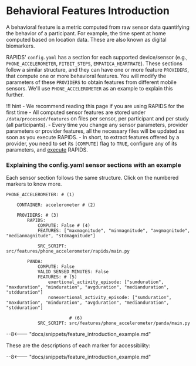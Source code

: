 # Behavioral Features Introduction

A behavioral feature is a metric computed from raw sensor data quantifying the behavior of a participant. For example, the time spent at home computed based on location data. These are also known as digital biomarkers. 

RAPIDS' `config.yaml` has a section for each supported device/sensor (e.g., `PHONE_ACCELEROMETER`, `FITBIT_STEPS`, `EMPATICA_HEARTRATE`). These sections follow a similar structure, and they can have one or more feature `PROVIDERS`, that compute one or more behavioral features.  You will modify the parameters of these `PROVIDERS` to obtain features from different mobile sensors. We'll use `PHONE_ACCELEROMETER` as an example to explain this further.

!!! hint
    - We recommend reading this page if you are using RAPIDS for the first time
    - All computed sensor features are stored under `/data/processed/features` on files per sensor, per participant and per study (all participants).
    - Every time you change any sensor parameters, provider parameters or provider features, all the necessary files will be updated as soon as you execute RAPIDS.
    - In short, to extract features offered by a provider, you need to set its `[COMPUTE]` flag to `TRUE`, configure any of its parameters, and [execute](../../setup/execution) RAPIDS.


### Explaining the config.yaml sensor sections with an example

Each sensor section follows the same structure. Click on the numbered markers to know more.

``` { .yaml .annotate }
PHONE_ACCELEROMETER: # (1)

    CONTAINER: accelerometer # (2)

    PROVIDERS: # (3)
        RAPIDS:
            COMPUTE: False # (4)
            FEATURES: ["maxmagnitude", "minmagnitude", "avgmagnitude", "medianmagnitude", "stdmagnitude"]

            SRC_SCRIPT: src/features/phone_accelerometer/rapids/main.py
        
        PANDA:
            COMPUTE: False
            VALID_SENSED_MINUTES: False
            FEATURES: # (5)
                exertional_activity_episode: ["sumduration", "maxduration", "minduration", "avgduration", "medianduration", "stdduration"]
                nonexertional_activity_episode: ["sumduration", "maxduration", "minduration", "avgduration", "medianduration", "stdduration"]

                        # (6)
            SRC_SCRIPT: src/features/phone_accelerometer/panda/main.py
```

--8<--- "docs/snippets/feature_introduction_example.md"

These are the descriptions of each marker for accessibility:

--8<--- "docs/snippets/feature_introduction_example.md"